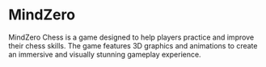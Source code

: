 # MindZero
MindZero Chess is a game designed to help players practice and improve their chess skills. The game features 3D graphics and animations to create an immersive and visually stunning gameplay experience.
